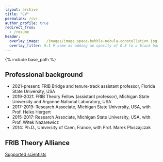 ```yaml
---
layout: archive
title: "CV"
permalink: /cv/
author_profile: true
redirect_from:
  - /resume
header:
  overlay_image: ../images/image_space-bubble-nebula-constellation.jpg
  overlay_filter: 0.1 # same as adding an opacity of 0.5 to a black background
---
```


{% include base_path %}


## Professional background

- 2021-present: FRIB Bridge and tenure-track assistant professor, Florida State University, USA
- 2019-2021: FRIB Theory Fellow (assistant professor), Michigan State University and Argonne National Laboratory, USA
- 2017-2019: Research Associate, Michigan State University, USA, with Prof. Heiko Hergert
- 2015-2017: Research Associate, Michigan State University, USA, with Prof. Witek Nazarewicz
- 2014: Ph.D., University of Caen, France, with Prof. Marek P&#322;oszajczak

## FRIB Theory Alliance

[Supported scientists](https://fribtheoryalliance.org/content/fribta_affiliates.php?title=Supported%20scientists)




